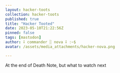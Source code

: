 ```yaml
---
layout: hacker-toots
collection: hacker-toots
published: true
title: "Hacker Tooted"
date: 2023-05-10T21:22:56Z
pinned: false
tags: [mastodon]
author: ⸸ commander ░ nova ⸸ :~$
avatar: /assets/media_attachments/hacker-nova.png

---
```


<p>At the end of Death Note, but what to watch next</p>


